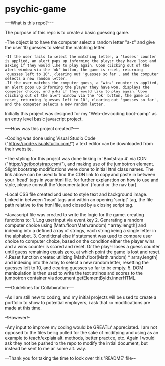 # psychic-game

---What is this repo?---

The purpose of this repo is to create a basic guessing game.

-The object is to have the computer select a random letter "a-z" and give the user 10 guesses to select the matching letter.

    -If the user fails to select the matching letter, a 'losses' counter is applied, an alert pops up informing the player they have lost and asking if they would like to play again. Upon clicking out of the alert window via the 'ok' button, the game is reset, returning 'guesses left to 10', clearing out 'guesses so far', and the computer selects a new random letter. 
    -If the user matches the computer guess, a "wins" counter is applied, an alert pops up informing the player they have won, displays the computer choice, and asks if they would like to play again. Upon clicking out of the alert window via the 'ok' button, the game is reset, returning 'guesses left to 10', clearing out 'guesses so far', and the computer selects a new random letter. 


Initially this project was designed for my "Web-dev coding boot-camp" as an entry level basic javascript project.

---How was this project created?---

-Coding was done using Visual Studio Code ("https://code.visualstudio.com/") a text editor can be downloaded from their website.

-The styling for this project was done linking in 'Bootstrap 4' via CDN ("https://getbootstrap.com/"), and making use of the jumbotron element. Slight bootstrap modifications were done to initial html class names. The link above can be used to find the CDN link to copy and paste in between your 'head' tags in your html file. for further explanation on how to use and style, please consult the 'documentation' (found on the nav bar).


-Local CSS file created and used to style text and background image. Linked in between 'head' tags and within an opening 'script' tag, the file path relative to the html file, and closed by a closing script tag. 

-Javascript file was created to write the logic for the game. creating functions to:
    1. Log user input via event.key
    2. Generating a random computer choice using [Math.floor(Math.random) * array.length] and indexing into a defined array of strings, each string being a single letter in the alphabet.
    3. Conditional else if statement was used to compare user choice to computer choice, based on the condition either the player wins and a wins counter is scored and reset. Or the player loses a guess counter until guess remaining equals zero, at which point the game is lost and reset.
    4.Reset function created utilizing [Math.floor(Math.random) * array.length] and indexing into the array to select a new random letter, resetting the guesses left to 10, and clearing guesses so far to be empty.
    5. DOM manipulation is then used to write the text strings and scores to the jumbotron container via document.getElementByIds.innerHTML.

---Guidelines for Collaboration---

-As I am still new to coding, and my initial projects will be used to create a portfolio to show to potential employers, i ask that no modifications are made at this time.

-!However!-

 -Any input to improve my coding would be GREATLY appreciated. I am not opposed to the files being pulled for the sake of modifying and using as an example to teach/explain alt. methods, better practice, etc. Again I would ask they not be pushed to the repo to modify the initial document, but instead be sent to me an some alt. way.

 --Thank you for taking the time to look over this 'README' file--